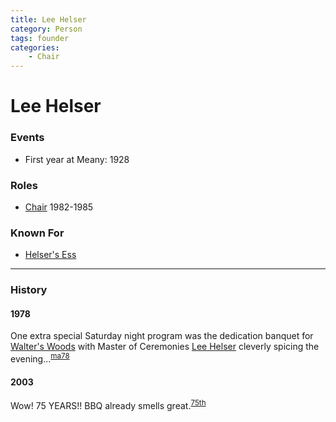 ```yaml
---
title: Lee Helser
category: Person
tags: founder
categories:
    - Chair
---
```

# Lee Helser
### Events
- First year at Meany: 1928

### Roles
- [Chair](/Person/Chair) 1982-1985

### Known For
- [Helser's Ess](/Run/Helser's-Ess)

---
### History
#### 1978

One extra special Saturday night program was the dedication banquet for [Walter's Woods](/Run/Walter's-Woods) with Master of Ceremonies [Lee Helser](/Person/Lee-Helser) cleverly spicing the evening...<sup>[ma78][]</sup>

#### 2003

Wow! 75 YEARS!! BBQ already smells great.<sup>[75th][]</sup>


[75th]: /Event/Anniversary#75th
[ma78]: /Mountaineer-Annual#1978
